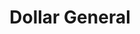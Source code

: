 ---
title: "Dollar General"
url: /saint-marys/dollar-general-point-peter-road/
shop: variety store
---